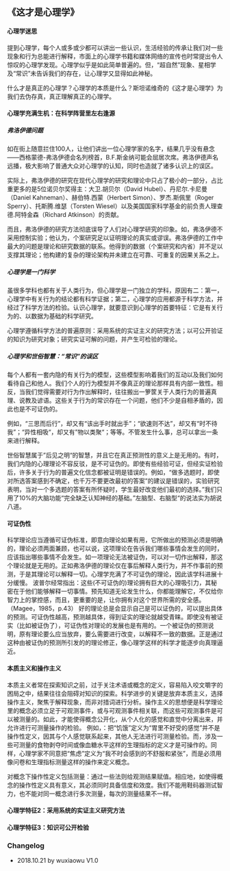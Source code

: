 ## 《这才是心理学》
#### 心理学迷思
提到心理学，每个人或多或少都可以讲出一些认识，生活经验的传承让我们对一些现象和行为总能进行解释，市面上的心理学书籍和媒体网络的宣传也时常提出令人惊叹的心理学发现。心理学似乎是如此简单普遍的。但，“超自然”现象、星相学及“常识”未告诉我们的存在，让心理学又显得如此神秘。

什么才是真正的心理学？心理学的本质是什么？斯坦诺维奇的《这才是心理学》为我们去伪存真，真正理解真正的心理学。
#### 心理学充满生机：在科学阵营里左右逢源
##### 弗洛伊德问题
如在街上随意拦住100人，让他们讲出一位心理学家的名字，结果几乎没有悬念——西格蒙德-弗洛伊德会名列榜首，B.F.斯金纳可能会屈居次席。弗洛伊德声名远播，极大影响了普通大众对心理学的认知，同时也造就了诸多认识上的误区。

实际上，弗洛伊德的研究在现代心理学的研究和理论中只占了极小的一部分，占比重更多的是5位诺贝尔奖得主：大卫.胡贝尔（David Hubel）、丹尼尔.卡尼曼（Daniel Kahneman）、赫伯特.西蒙（Herbert Simon）、罗杰.斯佩里（Roger Sperry）、托斯腾.维瑟（Torsten Wiesel）以及美国国家科学基金的前负责人理查德.阿特金森（Richard Atkinson）的贡献。

而且，弗洛伊德的研究方法彻底误导了人们对心理学研究的印象。如，弗洛伊德不采用控制实验；他认为，个案研究足以证明理论的真实或谬误。弗洛伊德的工作中最大的问题是理论和研究数据的联系。他得到的数据（个案研究和内省）并不足以支撑其理论；他构建的复杂的理论架构并未建立在可靠、可重复的因果关系之上。
##### 心理学是一门科学
虽很多学科也都有关于人类行为，但心理学是一门独立的学科，原因有二：第一，心理学中有关行为的结论都有科学证据；第二，心理学的应用都源于科学方法，并经过了科学方法的检验。认识心理学，就要意识到心理学的首要特征：它是有关行为的、以数据为基础的科学研究。

心理学遵循科学方法的普遍原则：采用系统的实证主义的研究方法；以可公开验证的知识为研究对象；研究实证可解的问题，并产生可检验的理论。
##### 心理学和世俗智慧：“常识”的误区
每个人都有一套内隐的有关行为的模型，这些模型影响着我们的互动以及我们如何看待自己和他人。我们个人的行为模型并不像真正的理论那样具有内部一致性。相反，当我们觉得需要对行为作出解释时，往往搬出一箩筐关于人类行为的普遍真理、说教及谚语。这些关于行为的常识存在一个问题，他们不少是自相矛盾的，因此也是不可证伪的。

例如，“三思而后行”，却又有“该出手时就出手”；“欲速则不达”，却又有“时不待我”；“异性相吸“，却又有”物以类聚“；等等。不管发生什么事，总可以拿出一条来进行解释。

世俗智慧属于”后见之明“的智慧，并且它在真正预测性的意义上是无用的。有时，我们内隐的心理理论不容反驳，是不可证伪的。即使有些经验可证，但经实证检验后，许多关于行为的普遍文化信念都被证明是错误的。例如，“做多选题时，即使对所选答案感到不确定，也千万不要更改最初的答案”的建议是错误的，实验研究表明，当对一个多选题的答案有所怀疑时，学生最好改变他们最初的选择。”我们只用了10%的大脑功能“完全缺乏认知神经的基础。”左脑型、右脑型“的说法实为胡说八道。

#### 可证伪性
科学理论应当遵循可证伪标准，即意向理论如果有用，它所做出的预测必须是明确的，理论必须两面兼顾，也可以说，这项理论在告诉我们哪些事情会发生的同时，应该指出哪些事情不会发生。如一项理论无法被证伪，可以对一切作出解释，那这个理论就是无用的。正如弗洛伊德的理论仅在事后解释人类行为，并不作事前的预测，于是其理论可以解释一切。心理学充满了不可证伪的理论，因此该学科进展十分缓慢。
波普尔经常指出：这些(不可证伪的)理论拥有巨大的心理吸引力，其秘密在于他们能够解释一切事情。预先知道无论发生什么，你都能理解它，不仅给你智力上的掌控感，而且，更重要的是，让你拥有对这个世界所需的安全感。（Magee，1985，p.43）
好的理论总是会显示自己是可以证伪的，可以提出具体的预测。可证伪性越高，预测越具体，得到证实的理论就越受青睐。即使没有被证实（比如被证伪了），可证伪性对理论的发展也是有用的。一个被证伪的预测说明，原有理论要么应当放弃，要么需要进行改变，以解释不一致的数据。正是通过这种由被证伪的预测所引发的的理论修正，像心理学这样的科学才能逐步向真理逼近。


#### 本质主义和操作主义
本质主义者常在探索知识之前，过于关注术语或概念的定义，容易陷入咬文嚼字的困局之中，结果往往会阻碍对知识的探索。科学进步的关键是放弃本质主义，选择操作主义，聚焦于解释现象，而非对措词进行分析。操作主义的思想便是科学理论里的概念必须立足于可观测事件，或与可观测事件相关联，而这些可观测事件是可以被测量的。如此，才能使得概念公开化，从个人化的感觉和直觉中分离出来，并允许进行可测量操作的检验。
例如，：把“饥饿”定义为“胃里不好受的感觉”并不是操作性定义，因其与个人感觉联系起来，其他人无法进行可测量检验。而，涉及一些可测量的食物剥夺时间或像血糖水平这样的生理指标的定义才是可操作的。同样，心理学家不同意把“焦虑”定义为“我不时会感到的不舒服和紧张”，而是必须用像问卷和生理指标测量这样的操作来定义概念。

对概念下操作性定义包括测量：通过一些法则给观测结果赋值。相应地，如使得概念的操作性定义具有意义，其必须同时具备信度和效度。我们不能用鞋码器测试智力，也不能对同一概念进行多次测量，每次的测量结果不一样。

#### 心理学特征2：采用系统的实证主义研究方法

#### 心理学特征3：知识可公开检验


### Changelog 
- 2018.10.21 by wuxiaowu V1.0
